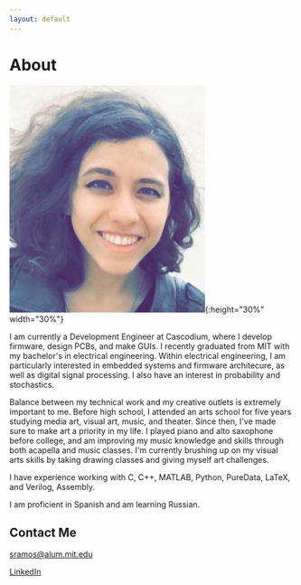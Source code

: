 ```yaml
---
layout: default
---
```


# About

![](FullSizeRender.jpg){:height="30%" width="30%"}

I am currently a Development Engineer at Cascodium, where I develop firmware, design PCBs, and make GUIs.
I recently graduated from MIT with my bachelor's in electrical engineering. 
Within electrical engineering, I am particularly interested in embedded systems and firmware architecure, as well as digital signal processing.
I also have an interest in probability and stochastics.

Balance between my technical work and my creative outlets is extremely important to me.
Before high school, I attended an arts school for five years studying media art, visual art, music, and theater.
Since then, I've made sure to make art a priority in my life.
I played piano and alto saxophone before college, and am improving my music knowledge and skills through both acapella and music classes.
I'm currently brushing up on my visual arts skills by taking drawing classes and giving myself art challenges.

I have experience working with C, C++, MATLAB, Python, PureData, LaTeX, and Verilog, Assembly.

I am proficient in Spanish and am learning Russian.

## Contact Me

sramos@alum.mit.edu

[LinkedIn](https://www.linkedin.com/in/sienna-ramos-b771878b/)

